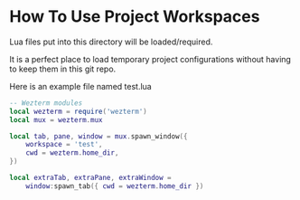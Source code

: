 # How To Use Project Workspaces

Lua files put into this directory will be loaded/required.

It is a perfect place to load temporary project configurations without having to
keep them in this git repo.

Here is an example file named test.lua

```lua
-- Wezterm modules
local wezterm = require('wezterm')
local mux = wezterm.mux

local tab, pane, window = mux.spawn_window({
    workspace = 'test',
    cwd = wezterm.home_dir,
})

local extraTab, extraPane, extraWindow =
    window:spawn_tab({ cwd = wezterm.home_dir })
```
